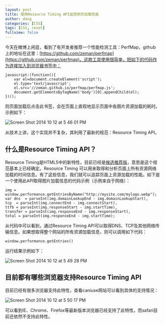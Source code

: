 ```yaml
---
layout: post
title: 使用Resource Timing API监控网页加载性能
author: dang
categories: [CSS]
tags: [CSS, reset]
fullview: false
---	
```

今天在微博上闲逛，看到了有开发者推荐一个性能检测工具：PerfMap，github上的地址在这里：[https://github.com/zeman/perfmap](https://github.com/zeman/perfmap)。这款工具使用很简单，把如下的代码作为连接加入到浏览器书签中：

	javascript:(function(){ 
	    var el=document.createElement('script');
	    el.type='text/javascript';
	    el.src='//zeman.github.io/perfmap/perfmap.js';
	    document.getElementsByTagName('body')[0].appendChild(el);
	})();
	
则页面加载后点击此书签，会在页面上直观地显示页面中各图片资源加载的耗时。示例如下：

![Screen Shot 2014 10 12 at 5 46 01 PM](http://i.imgur.com/oFLUDBe.png)

从技术上讲，这个实现并不复杂，其利用了最新的规范：Resource Timing API。

## 什么是Resource Timing API？

Resource Timing是HTML5中的新特性，目前已经是[候选推荐版](http://www.w3.org/TR/resource-timing/)，意思是这个规范基本上已经确定。Resource Timing 可以用来取得和分析页面上所有资源网络加载的时间信息。有了这些信息，我们就可以追踪页面上资源加载的性能。如下是一个使用此API取得图片加载信息的代码示例（示例来自于网络）：

	img = window.performance.getEntriesByName("http://mysite.com/mylogo.webp");
	var dns  = parseInt(img.domainLookupEnd - img.domainLookupStart), 
	tcp  = parseInt(img.connectEnd - img.connectStart),
	ttfb = parseInt(img.responseStart - img.startTime),
	transfer = parseInt(img.responseEnd - img.responseStart),
	total = parseInt(img.responseEnd - img.startTime);

从代码中可以看到，通过Resource Timing API可以取得DNS、TCP及其他网络传输信息。如果想取得整个网站的所有资源加载信息，则可以调用如下代码：

	window.performance.getEntries()

运行结果示例如下：

![Screen Shot 2014 10 12 at 5 49 28 PM](http://i.imgur.com/EXvLlJN.png)

## 目前都有哪些浏览器支持Resource Timing API

目前已经有很多浏览器支持此特性，查看caniuse网站可以看到具体的支持情况：

![Screen Shot 2014 10 12 at 5 50 17 PM](http://i.imgur.com/Vme5bXB.png)

可以看到IE、Chrome、Firefox等最新版本浏览器已经支持了此特性，而safari目前还依然不支持此特性。
